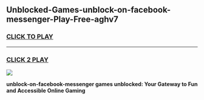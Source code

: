 
## Unblocked-Games-unblock-on-facebook-messenger-Play-Free-aghv7
<h3>
<a href="https://premium76.site?title=unblock-on-facebook-messenger&ref=18A1">CLICK TO PLAY</a></h3>
<hr>

<h3>
<a href="https://premium76.site?title=unblock-on-facebook-messenger&ref=18A1">CLICK 2 PLAY</a>
  
</h3>

<a href="https://premium76.site?title=unblock-on-facebook-messenger&ref=18A1"><img src="https://clearcache.store/games.png"></a>


**unblock-on-facebook-messenger games unblocked: Your Gateway to Fun and Accessible Online Gaming**
